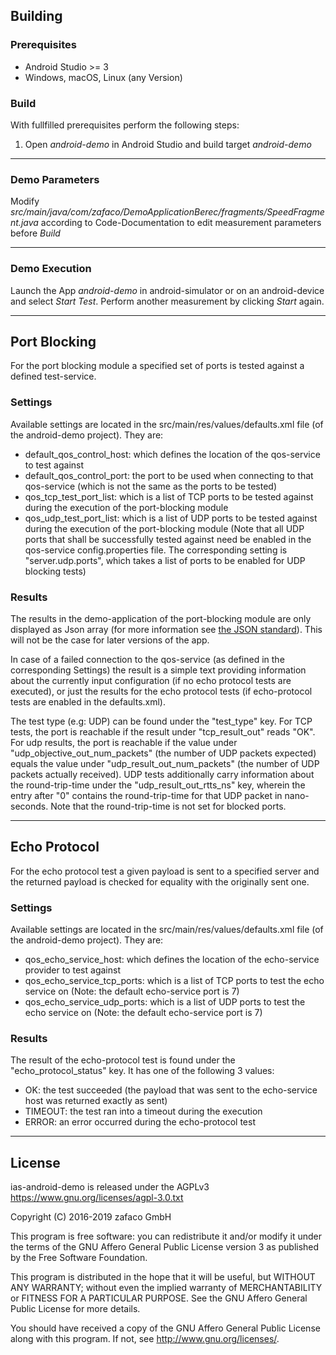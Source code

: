 ## Building ##

### Prerequisites ###
* Android Studio >= 3
* Windows, macOS, Linux (any Version)

### Build ###
With fullfilled prerequisites perform the following steps:

1. Open *android-demo* in Android Studio and build target *android-demo*

---------------

### Demo Parameters ###

Modify *src/main/java/com/zafaco/DemoApplicationBerec/fragments/SpeedFragment.java* according to Code-Documentation to edit measurement parameters before *Build*

---------------

### Demo Execution ###
Launch the App *android-demo* in android-simulator or on an android-device and select *Start Test*. Perform another measurement by clicking *Start* again.

---------------

## Port Blocking ##

For the port blocking module a specified set of ports is tested against a defined test-service.

### Settings ###

Available settings are located in the src/main/res/values/defaults.xml file (of the android-demo project).
They are:

* default\_qos\_control\_host: which defines the location of the qos-service to test against
* default\_qos\_control\_port: the port to be used when connecting to that qos-service (which is not the same as the ports to be tested)
* qos\_tcp\_test\_port\_list: which is a list of TCP ports to be tested against during the execution of the port-blocking module
* qos\_udp\_test\_port\_list: which is a list of UDP ports to be tested against during the execution of the port-blocking module
(Note that all UDP ports that shall be successfully tested against need be enabled in the qos-service config.properties file. 
The corresponding setting is "server.udp.ports", which takes a list of ports to be enabled for UDP blocking tests)

### Results ###

The results in the demo-application of the port-blocking module are only displayed as Json array 
(for more information see [the JSON standard](http://www.ecma-international.org/publications/files/ECMA-ST/ECMA-404.pdf)). 
This will not be the case for later versions of the app.

In case of a failed connection to the qos-service (as defined in the corresponding Settings) the result
is a simple text providing information about the currently input configuration (if no echo protocol tests are executed), or 
just the results for the echo protocol tests (if echo-protocol tests are enabled in the defaults.xml).

The test type (e.g: UDP) can be found under the "test\_type" key.
For TCP tests, the port is reachable if the result under "tcp\_result\_out" reads "OK".
For udp results, the port is reachable if the value under "udp\_objective\_out\_num\_packets" (the number of UDP packets expected)
 equals the value under "udp\_result\_out\_num\_packets" (the number of UDP packets actually received).
 UDP tests additionally carry information about the round-trip-time under the "udp\_result\_out\_rtts\_ns" key, 
 wherein the entry after "0" contains the round-trip-time for that UDP packet in nano-seconds. 
 Note that the round-trip-time is not set for blocked ports.

---------------

## Echo Protocol ##

For the echo protocol test a given payload is sent to a specified server and the returned payload is checked for equality with the originally sent one.

### Settings

Available settings are located in the src/main/res/values/defaults.xml file (of the android-demo project).
They are:

* qos\_echo\_service\_host: which defines the location of the echo-service provider to test against
* qos\_echo\_service\_tcp\_ports: which is a list of TCP ports to test the echo service on (Note: the default echo-service port is 7)
* qos\_echo\_service\_udp\_ports: which is a list of UDP ports to test the echo service on (Note: the default echo-service port is 7)

### Results ###

The result of the echo-protocol test is found under the "echo\_protocol\_status" key. It has one of the following 3 values:

* OK: the test succeeded (the payload that was sent to the echo-service host was returned exactly as sent)
* TIMEOUT: the test ran into a timeout during the execution
* ERROR: an error occurred during the echo-protocol test

---------------

## License ##

ias-android-demo is released under the AGPLv3 <https://www.gnu.org/licenses/agpl-3.0.txt>

Copyright (C) 2016-2019 zafaco GmbH

This program is free software: you can redistribute it and/or modify
it under the terms of the GNU Affero General Public License version 3 
as published by the Free Software Foundation.

This program is distributed in the hope that it will be useful,
but WITHOUT ANY WARRANTY; without even the implied warranty of
MERCHANTABILITY or FITNESS FOR A PARTICULAR PURPOSE.  See the
GNU Affero General Public License for more details.

You should have received a copy of the GNU Affero General Public License
along with this program.  If not, see <http://www.gnu.org/licenses/>.
